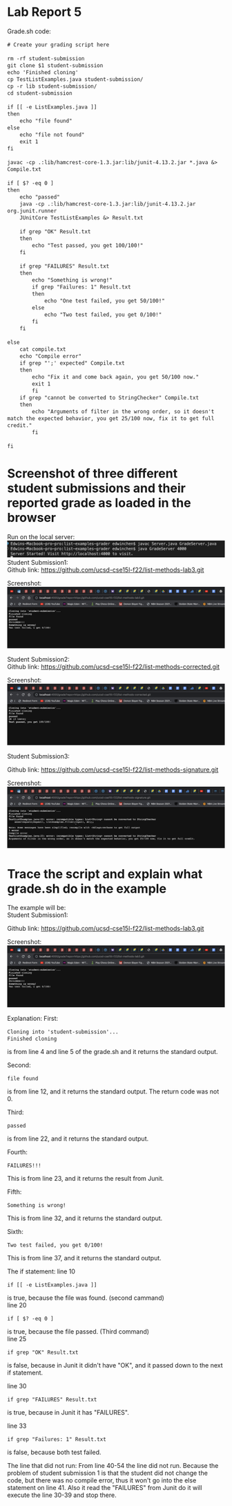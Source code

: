 # Lab Report 5

Grade.sh code:
```
# Create your grading script here

rm -rf student-submission
git clone $1 student-submission
echo 'Finished cloning'
cp TestListExamples.java student-submission/
cp -r lib student-submission/
cd student-submission

if [[ -e ListExamples.java ]]
then 
    echo "file found"
else 
    echo "file not found"
    exit 1
fi 

javac -cp .:lib/hamcrest-core-1.3.jar:lib/junit-4.13.2.jar *.java &> Compile.txt 

if [ $? -eq 0 ]
then 
    echo "passed"
    java -cp .:lib/hamcrest-core-1.3.jar:lib/junit-4.13.2.jar org.junit.runner 
    JUnitCore TestListExamples &> Result.txt

    if grep "OK" Result.txt
    then 
        echo "Test passed, you get 100/100!"
    fi

    if grep "FAILURES" Result.txt
    then 
        echo "Something is wrong!"
        if grep "Failures: 1" Result.txt
        then
            echo "One test failed, you get 50/100!"
        else
            echo "Two test failed, you get 0/100!"
        fi
    fi

else
    cat compile.txt
    echo "Compile error"
    if grep "';' expected" Compile.txt
    then
        echo "Fix it and come back again, you get 50/100 now."
        exit 1
        fi
    if grep "cannot be converted to StringChecker" Compile.txt
    then
        echo "Arguments of filter in the wrong order, so it doesn't match the expected behavior, you get 25/100 now, fix it to get full credit."
        fi

fi
```
# Screenshot of three different student submissions and their reported grade as loaded in the browser

Run on the local server:<br>
![Image](lab5_1.png)
Student Submission1:<br>
Github link: https://github.com/ucsd-cse15l-f22/list-methods-lab3.git <br>

Screenshot:<br>
![Image](lab5_2.png)

Student Submission2:<br>
Github link: https://github.com/ucsd-cse15l-f22/list-methods-corrected.git <br>

Screenshot:<br>
![Image](lab5_3.png)

Student Submission3:<br>

Github link: https://github.com/ucsd-cse15l-f22/list-methods-signature.git <br>

Screenshot:<br>
![Image](lab5_4_1.png)

# Trace the script and explain what grade.sh do in the example

The example will be:<br>
Student Submission1:<br>

Github link: https://github.com/ucsd-cse15l-f22/list-methods-lab3.git <br>

Screenshot:<br>
![Image](lab5_2.png)

Explanation:
First:
``` 
Cloning into 'student-submission'...
Finished cloning
``` 
is from line 4 and line 5 of the grade.sh and it returns the standard output.

Second:
```
file found
```
is from line 12, and it returns the standard output. The return code was not 0.

Third:
```
passed
```
is from line 22, and it returns the standard output.

Fourth:
```
FAILURES!!!
```
This is from line 23, and it returns the result from Junit.

Fifth:
```
Something is wrong!
```
This is from line 32, and it returns the standard output.

Sixth:
```
Two test failed, you get 0/100!
```
This is from line 37, and it returns the standard output.

The if statement:
line 10
```
if [[ -e ListExamples.java ]]
```
 is true, because the file was found. (second cammand)<br>
line 20 
```
if [ $? -eq 0 ]
```
is true, because the file passed. (Third command)<br>
line 25
```
if grep "OK" Result.txt
```
 is false, because in Junit it didn't have "OK", and it passed down to the next if statement.<br>

line 30
```
if grep "FAILURES" Result.txt
```
 is true, because in Junit it has "FAILURES".<br>

line 33
```
if grep "Failures: 1" Result.txt
```
 is false, because both test failed.

The line that did not run:
From line 40-54 the line did not run.
Because the problem of student submission 1 is that the student did not change the code, but there was no compile error, thus it won't go into the else statement on line 41. Also it read the "FAILURES" from Junit do it will execute the line 30-39 and stop there.
